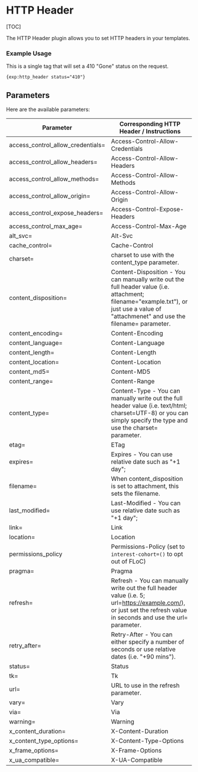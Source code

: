 <!--
    This source file is part of the open source project
    ExpressionEngine User Guide (https://github.com/ExpressionEngine/ExpressionEngine-User-Guide)

    @link      https://expressionengine.com/
    @copyright Copyright (c) 2003-2019, EllisLab Corp. (https://ellislab.com)
    @license   https://expressionengine.com/license Licensed under Apache License, Version 2.0
-->

# HTTP Header

[TOC]

The HTTP Header plugin allows you to set HTTP headers in your templates.

### Example Usage

This is a single tag that will set a 410 "Gone" status on the request.

```ee
{exp:http_header status="410"}
```

## Parameters

Here are the available parameters:

|Parameter|Corresponding HTTP Header / Instructions|
|--- |--- |
|access_control_allow_credentials=|Access-Control-Allow-Credentials|
|access_control_allow_headers=|Access-Control-Allow-Headers|
|access_control_allow_methods=|Access-Control-Allow-Methods|
|access_control_allow_origin=|Access-Control-Allow-Origin|
|access_control_expose_headers=|Access-Control-Expose-Headers|
|access_control_max_age=|Access-Control-Max-Age|
|alt_svc=|Alt-Svc|
|cache_control=|Cache-Control|
|charset=|charset to use with the content_type parameter.|
|content_disposition=|Content-Disposition - You can manually write out the full header value (i.e. attachment; filename="example.txt"), or just use a value of "attachmenet" and use the filename= parameter.|
|content_encoding=|Content-Encoding|
|content_language=|Content-Language|
|content_length=|Content-Length|
|content_location=|Content-Location|
|content_md5=|Content-MD5|
|content_range=|Content-Range|
|content_type=|Content-Type - You can manually write out the full header value (i.e. text/html; charset=UTF-8) or you can simply specify the type and use the charset= parameter.|
|etag=|ETag|
|expires=|Expires - You can use relative date such as "+1 day";|
|filename=|When content_disposition is set to attachment, this sets the filename.|
|last_modified=|Last-Modified - You can use relative date such as "+1 day";|
|link=|Link|
|location=|Location|
|permissions_policy|Permissions-Policy (set to `interest-cohort=()` to opt out of FLoC)|
|pragma=|Pragma|
|refresh=|Refresh - You can manually write out the full header value (i.e. 5; url=https://example.com/), or just set the refresh value in seconds and use the url= parameter.|
|retry_after=|Retry-After - You can either specify a number of seconds or use relative dates (i.e. "+90 mins").|
|status=|Status|
|tk=|Tk|
|url=|URL to use in the refresh parameter.|
|vary=|Vary|
|via=|Via|
|warning=|Warning|
|x_content_duration=|X-Content-Duration|
|x_content_type_options=|X-Content-Type-Options|
|x_frame_options=|X-Frame-Options|
|x_ua_compatible=|X-UA-Compatible|
